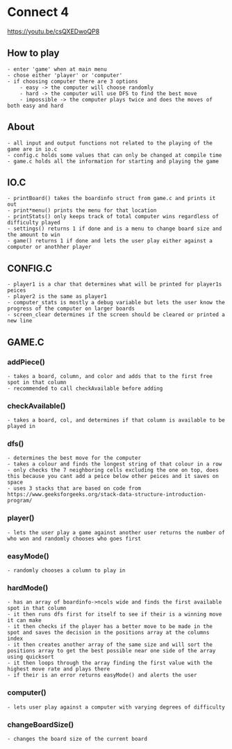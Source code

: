 # Connect 4
https://youtu.be/csQXEDwoQP8

## How to play
	- enter 'game' when at main menu
	- chose either 'player' or 'computer'
	- if choosing computer there are 3 options
		- easy -> the computer will choose randomly
		- hard -> the computer will use DFS to find the best move
		- impossible -> the computer plays twice and does the moves of both easy and hard

## About
	- all input and output functions not related to the playing of the game are in io.c
	- config.c holds some values that can only be changed at compile time
	- game.c holds all the information for starting and playing the game

## IO.C
	- printBoard() takes the boardinfo struct from game.c and prints it out
	- print*menu() prints the menu for that location
	- printStats() only keeps track of total computer wins regardless of difficulty played
	- settings() returns 1 if done and is a menu to change board size and the amount to win
	- game() returns 1 if done and lets the user play either against a computer or anothher player

## CONFIG.C
	- player1 is a char that determines what will be printed for player1s peices
	- player2 is the same as player1
	- computer_stats is mostly a debug variable but lets the user know the progress of the computer on larger boards
	- screen_clear determines if the screen should be cleared or printed a new line

## GAME.C
### addPiece()
	- takes a board, column, and color and adds that to the first free spot in that column
	- recommended to call checkAvailable before adding
### checkAvailable()
	- takes a board, col, and determines if that column is available to be played in
### dfs()
	- determines the best move for the computer
	- takes a colour and finds the longest string of that colour in a row
	- only checks the 7 neighboring cells excluding the one on top, does this because you cant add a peice below other peices and it saves on space
	- uses 3 stacks that are based on code from https://www.geeksforgeeks.org/stack-data-structure-introduction-program/
### player()
	- lets the user play a game against another user returns the number of who won and randomly chooses who goes first
### easyMode()
	- randomly chooses a column to play in
### hardMode()
	- has an array of boardinfo->ncols wide and finds the first available spot in that column
	- it then runs dfs first for itself to see if their is a winning move it can make
	- it then checks if the player has a better move to be made in the spot and saves the decision in the positions array at the columns index
	- it then creates another array of the same size and will sort the positions array to get the best possible near one side of the array using quicksort
	- it then loops through the array finding the first value with the highest move rate and plays there
	- if their is an error returns easyMode() and alerts the user
### computer()
	- lets user play against a computer with varying degrees of difficulty
### changeBoardSize()
	- changes the board size of the current board

